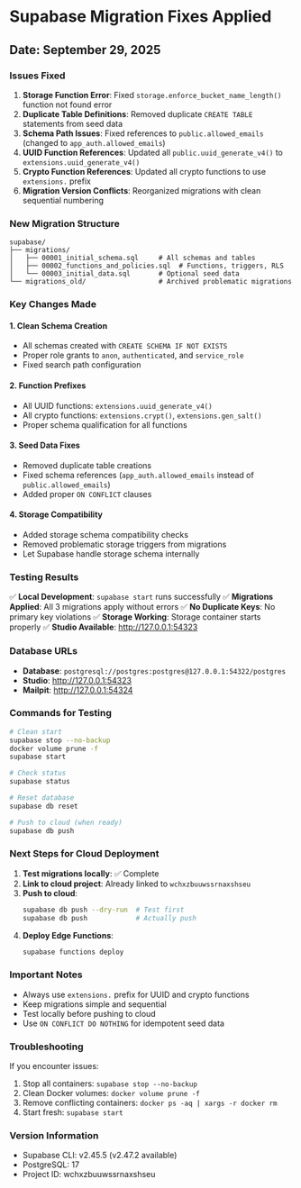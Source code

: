 # Supabase Migration Fixes Applied

## Date: September 29, 2025

### Issues Fixed

1. **Storage Function Error**: Fixed `storage.enforce_bucket_name_length()` function not found error
2. **Duplicate Table Definitions**: Removed duplicate `CREATE TABLE` statements from seed data
3. **Schema Path Issues**: Fixed references to `public.allowed_emails` (changed to `app_auth.allowed_emails`)
4. **UUID Function References**: Updated all `public.uuid_generate_v4()` to `extensions.uuid_generate_v4()`
5. **Crypto Function References**: Updated all crypto functions to use `extensions.` prefix
6. **Migration Version Conflicts**: Reorganized migrations with clean sequential numbering

### New Migration Structure

```
supabase/
├── migrations/
│   ├── 00001_initial_schema.sql     # All schemas and tables
│   ├── 00002_functions_and_policies.sql  # Functions, triggers, RLS
│   └── 00003_initial_data.sql       # Optional seed data
└── migrations_old/                  # Archived problematic migrations
```

### Key Changes Made

#### 1. Clean Schema Creation
- All schemas created with `CREATE SCHEMA IF NOT EXISTS`
- Proper role grants to `anon`, `authenticated`, and `service_role`
- Fixed search path configuration

#### 2. Function Prefixes
- All UUID functions: `extensions.uuid_generate_v4()`
- All crypto functions: `extensions.crypt()`, `extensions.gen_salt()`
- Proper schema qualification for all functions

#### 3. Seed Data Fixes
- Removed duplicate table creations
- Fixed schema references (`app_auth.allowed_emails` instead of `public.allowed_emails`)
- Added proper `ON CONFLICT` clauses

#### 4. Storage Compatibility
- Added storage schema compatibility checks
- Removed problematic storage triggers from migrations
- Let Supabase handle storage schema internally

### Testing Results

✅ **Local Development**: `supabase start` runs successfully
✅ **Migrations Applied**: All 3 migrations apply without errors
✅ **No Duplicate Keys**: No primary key violations
✅ **Storage Working**: Storage container starts properly
✅ **Studio Available**: http://127.0.0.1:54323

### Database URLs

- **Database**: `postgresql://postgres:postgres@127.0.0.1:54322/postgres`
- **Studio**: http://127.0.0.1:54323
- **Mailpit**: http://127.0.0.1:54324

### Commands for Testing

```bash
# Clean start
supabase stop --no-backup
docker volume prune -f
supabase start

# Check status
supabase status

# Reset database
supabase db reset

# Push to cloud (when ready)
supabase db push
```

### Next Steps for Cloud Deployment

1. **Test migrations locally**: ✅ Complete
2. **Link to cloud project**: Already linked to `wchxzbuuwssrnaxshseu`
3. **Push to cloud**:
   ```bash
   supabase db push --dry-run  # Test first
   supabase db push            # Actually push
   ```
4. **Deploy Edge Functions**:
   ```bash
   supabase functions deploy
   ```

### Important Notes

- Always use `extensions.` prefix for UUID and crypto functions
- Keep migrations simple and sequential
- Test locally before pushing to cloud
- Use `ON CONFLICT DO NOTHING` for idempotent seed data

### Troubleshooting

If you encounter issues:
1. Stop all containers: `supabase stop --no-backup`
2. Clean Docker volumes: `docker volume prune -f`
3. Remove conflicting containers: `docker ps -aq | xargs -r docker rm`
4. Start fresh: `supabase start`

### Version Information
- Supabase CLI: v2.45.5 (v2.47.2 available)
- PostgreSQL: 17
- Project ID: wchxzbuuwssrnaxshseu